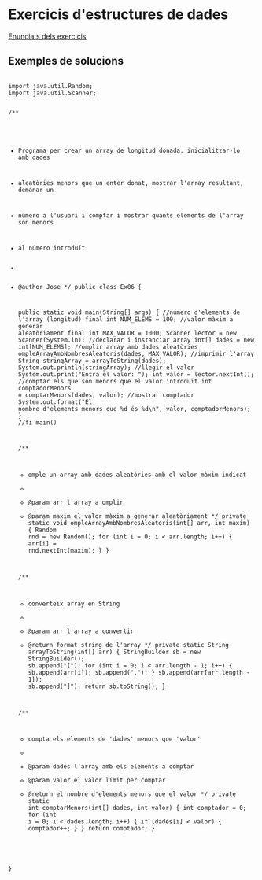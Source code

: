 # Exercicis d'estructures de dades

[Enunciats dels exercicis](assets/1.2/dam-m03-exerc-estruct_dades.pdf)

## Exemples de solucions

<code java>
import java.util.Random;
import java.util.Scanner;

/**
 * Programa per crear un array de longitud donada, inicialitzar-lo amb dades
 * aleatòries menors que un enter donat, mostrar l'array resultant, demanar un
 * número a l'usuari i comptar i mostrar quants elements de l'array són menors
 * al número introduït.
 *
 * @author Jose
 */
public class Ex06 {

    public static void main(String[] args) {
        //número d'elements de l'array (longitud)
        final int NUM_ELEMS = 100;
        //valor màxim a generar aleatòriament
        final int MAX_VALOR = 1000;
        Scanner lector = new Scanner(System.in);
        //declarar i instanciar array
        int[] dades = new int[NUM_ELEMS];
        //omplir array amb dades aleatòries
        ompleArrayAmbNombresAleatoris(dades, MAX_VALOR);
        //imprimir l'array
        String stringArray = arrayToString(dades);
        System.out.println(stringArray);
        //llegir el valor
        System.out.print("Entra el valor: ");
        int valor = lector.nextInt();
        //comptar els que són menors que el valor introduït
        int comptadorMenors = comptarMenors(dades, valor);
        //mostrar comptador
        System.out.format("El nombre d'elements menors que %d és %d\n",
                valor, comptadorMenors);
    } //fi main()

    /**
     * omple un array amb dades aleatòries amb el valor màxim indicat
     *
     * @param arr l'array a omplir
     * @param maxim el valor màxim a generar aleatòriament
     */
    private static void ompleArrayAmbNombresAleatoris(int[] arr, int maxim) {
        Random rnd = new Random();
        for (int i = 0; i < arr.length; i++) {
            arr[i] = rnd.nextInt(maxim);
        }
    }

    /**
     * converteix array en String
     *
     * @param arr l'array a convertir
     * @return format string de l'array
     */
    private static String arrayToString(int[] arr) {
        StringBuilder sb = new StringBuilder();
        sb.append("[");
        for (int i = 0; i < arr.length - 1; i++) {
            sb.append(arr[i]);
            sb.append(",");
        }
        sb.append(arr[arr.length - 1]);
        sb.append("]");
        return sb.toString();
    }

    /**
     * compta els elements de 'dades' menors que 'valor'
     *
     * @param dades l'array amb els elements a comptar
     * @param valor el valor límit per comptar
     * @return el nombre d'elements menors que el valor
     */
    private static int comptarMenors(int[] dades, int valor) {
        int comptador = 0;
        for (int i = 0; i < dades.length; i++) {
            if (dades[i] < valor) {
                comptador++;
            }
        }
        return comptador;
    }

}
</code>
